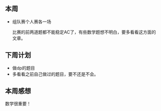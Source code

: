 ## 本周

- 组队赛个人赛各一场

  比赛的前两道题都不能稳定AC了，有些数学题想不明白，要多看看这方面的文章。

## 下周计划

- 做dp的题目
- 多看看之前自己做过的题目，要不还是不会。

## 本周感想

数学很重要！

````
